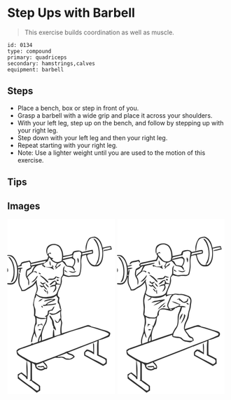 # Step Ups with Barbell
> This exercise builds coordination as well as muscle.

``` 
id: 0134 
type: compound 
primary: quadriceps 
secondary: hamstrings,calves 
equipment: barbell 
``` 

## Steps

 - Place a bench, box or step in front of you.
 - Grasp a barbell with a wide grip and place it across your shoulders.
 - With your left leg, step up on the bench, and follow by stepping up with your right leg.
 - Step down with your left leg and then your right leg.
 - Repeat starting with your right leg.
 - Note: Use a lighter weight until you are used to the motion of this exercise.

## Tips


## Images

<svg width="185pt" height="400" viewBox="0 0 185 300" xmlns="http://www.w3.org/2000/svg">
  <g fill="#FFF">
    <path d="M0 0h185v300H0V111.79c4.35.79 9.99 1.15 13.03-2.73 5.41-6.28 5.93-15.12 5.8-23.03.64-.01 1.92-.02 2.57-.03-.34 1.52-.68 3.05-1 4.58.52.8 1.04 1.6 1.57 2.39.43-2.44.85-4.89 1.23-7.34 1.13-.55 2.26-1.1 3.38-1.68-2.69-.86-5.45-.24-8.08.48-.14-.71-.43-2.12-.57-2.83 2.21-.31 4.4-.72 6.57-1.23.02-1.47-.35-3.68 1.46-4.31 3.77-1.32 7.86-1.47 11.62-2.85 1.36 2.11 2.73 4.35 1.49 6.88.32.58.98 1.75 1.31 2.34-2.27 1.51-4.79 2.56-7.13 3.93-1.56 2.91-1.75 6.37-1.74 9.62.1 3.71 3.07 6.44 4.18 9.82.37 2.76-.46 5.72 1.03 8.26 1.34-4.91.99-10.31-2.36-14.35 2.95-3.59 6.56-6.5 10.25-9.28 1.33.29 2.66.57 3.99.85l2.08 1.88c-.25-1.17-.02-2.91-1.51-3.32-1.68-.49-3.45.16-5.14.24 1.08-2.79 2.04-5.83 4.4-7.85 3.17-3.32 8.07-3.37 12.12-4.9-.2.63-.59 1.9-.79 2.54 1.56 1.01 3.08 2.12 4.72 3 1.92-2.27-1.25-2.76-2.72-3.69.07-.8.15-1.59.23-2.39 2.36-1.62 4.94-2.91 7.25-4.6 1.12-1.95 1.64-4.17 2.39-6.27.57.45 1.13.91 1.7 1.36 2.02 4.81 6.87 7.26 11.65 8.55a203.24 203.24 0 0 0-3.63 7.04l2.5-.2c-.42.86-1.27 2.58-1.7 3.44 1.36-.94 2.65-1.99 3.86-3.11 2.21-1.58 5.95-2.84 5.32-6.21-2.28 1.8-4.46 3.73-6.46 5.84-.41-.63-.83-1.26-1.23-1.9.81-1.43 1.61-2.86 2.4-4.3 2.79-.84 5.42-2.06 7.96-3.48 2.74 1.99 4.54 4.86 6.61 7.46 3.2 1.93 7.48 1.18 10.6 3.44 1.71 1.51 2.81 3.56 4.19 5.35.62-2.94-.9-5.3-2.9-7.23 3.34-3.42 4.86-8.38 3.53-13.05-.89-.99-1.99-1.76-3.03-2.59-1.3-3.1.42-6.02 1.51-8.88 3.12-.68 6.23-1.59 9.44-1.7 2.46 1.36 3.72 3.86 2.06 6.4-1.71 10.82 1.1 22.16-2.98 32.61-1.14 2.05-3.89 2.09-5.96 1.99-3.39-.23-6.78 0-10.12.52-3.46.73-6.61-1.29-9.7-2.5.17-4.79-.9-9.84 1.65-14.21-4.95 2.75-3.01 8.83-3.65 13.4-.07 3.4-3.79 5.5-3.53 8.94.03 3.07-.31 6.13-.79 9.17-1.64-1.01-3.47-1.59-5.39-1.66-1.33-1.89-1.97-5.75-5.07-4.73-3.38 1.1-5.5 4.33-8.31 6.37.45.21 1.34.64 1.79.85 3.3-1.28 4.94-4.99 8.25-5.99 1.12 1.83.4 3.82-.21 5.68-3.41.41-7.09.95-9.11 4.07 2.1-.54 4.16-1.24 6.3-1.61 1.46-.93 3.12.28 2.99 1.85-.18 3.42-2.46 6.1-4.13 8.91 3.93-1.79 7.08-6 5.55-10.47-.75-1.39-.7-2.81 1.16-3.09 2.01-.22 4.01.22 6.01.38-2.62 5.01-4.3 10.41-6.64 15.53-4.44 4.52-11.19 4.88-17.14 5.46-6.25.73-12.91-1.05-17.46-5.52 1.42-3.48 3.6-7.18 2.5-11.07-.98-4.36-2.37-8.72-1.57-13.23-1.8 2.11-3.44 4.36-5.18 6.53-3.32 4.18-8.52 6.04-12.75 9.08-2.07 1.6-4.57 2.28-7.17 2.12-1.18-4.3-4.38-7.91-4.55-12.5-.54-4.9 0-9.83.68-14.69-.47-.78-.96-1.56-1.45-2.33-1.44 8.28-2.81 17.69 1.79 25.25 1.18 1.87 1.82 4 2.32 6.14 2.64-.17 5.62.41 7.88-1.33 5.65-3.96 12.63-6.36 16.5-12.45 1.03 4.56 3.14 9.51 1.23 14.11-2.98 7.45-4.59 15.41-5.77 23.29 1.98 5.93 2.31 12.18 1.54 18.38 3.31 3.16 2.7 8.29 2.51 12.45-2.02 5.16-2.27 10.68-3.03 16.1-1.91 5.78-4.28 11.54-4.31 17.75.64-.63 1.28-1.26 1.91-1.9.2-4.93 1.79-9.64 3.87-14.08 1.12 2.77 1.74 5.9 3.99 8.04-1.41-7.79-6.26-17.04-.22-24.06.1-3.51.01-7.01-.08-10.52 5.12 2.87 11.19 2.64 16.78 1.5-.93 3.3-1.6 6.75-3.44 9.69-3.99 6.11-4.47 13.73-8.18 19.98-1.84 3.03-2.72 6.5-2.85 10.03-2.86 1.07-5.75 2.11-8.59 3.25-.7-.41-1.41-.82-2.11-1.23-.24 2.4-2.59 2.71-4.33 3.44-5.68 1.93-11.32 3.97-16.97 5.96-1.96.57-3.36 2.1-4.72 3.53.36 2.45.03 5.32 1.72 7.33 4.62 4.26 10.77 6.39 15.58 10.35-.78 8.94-.38 17.95.36 26.88-2.87-2.65-6.1-4.87-9.2-7.24-2.15 1.18-4.27 2.4-6.4 3.62.01 2.31.1 4.61.16 6.91 10.54 8.42 22.02 15.63 32.31 24.35 2.01-1.21 4.03-2.42 6.04-3.62-.03-2.66-.07-5.32-.12-7.97-4.46-3.44-8.92-6.9-13.78-9.76-.25-9.84-.16-19.69-.07-29.54 1.63.93 3.42 1.69 4.79 3 .53 1.59.69 3.29 1.26 4.89 3.23 5.23 11.34 6.62 16.05 2.61l2.92-.08c3.38-4.54-1.41-9.13-4.57-12.16 6.45-2.4 12.72-5.27 19.27-7.4 3.03.03 6.06.4 9.09.02 3.34-.57 6.1 1.74 8.95 3.07 5.55 1.08 11.88.17 15.45-4.66-1.45-1.58-2.62-3.81-4.89-4.31-2.37-.62-4.66-1.48-6.74-2.78 16.88-6.68 33.87-13.06 50.68-19.9-1.42 8.12-.42 16.38-.82 24.57 4.08 2.3 8.37 4.17 12.53 6.28 2.31.89 2.8 4 1.92 6.06-.65 1.68-2.56 2.14-3.95 3-4.78-2.8-9.66-5.42-14.72-7.67-5.43-2.46-10.3-5.99-15.79-8.32-.11-1.35-.21-2.71-.31-4.05 1.39-.87 2.62-2.21 4.26-2.59 4.01 1.16 7.48 3.59 11.03 5.73-.11-5.33.08-10.66-.03-15.98.16-1.55-.87-2.74-1.79-3.82-.13 5.29.42 10.57.41 15.86-3.29-1.82-6.63-3.75-10.37-4.45-1.8.23-2.94 2.08-4.15 3.29-2.13 1.85-1.02 4.8-1 7.22 10.77 5.8 21.52 11.65 32.18 17.65 2.11-1.22 4.35-2.3 6.21-3.9.6-2.69.15-5.48.18-8.21-4.43-2.77-9.14-5.02-13.93-7.09.07-8.38-.21-16.78.17-25.16 5.75-.38 10.78-3.4 16.17-5.11 3.02-.69 3.22-4.25 3.81-6.71-2.61-3.32-6.88-3.94-10.66-5.13-7.39-1.97-14.45-5.07-22.02-6.33-2.17-1.41-4.61-3.12-7.31-1.96-14.41 4.56-28.68 9.59-43.21 13.83-1.1-5.98-.46-12.09.72-17.99-.6-2.99-2.11-5.81-1.71-8.96.44-4.24-1.56-8.67.25-12.71-1.01-4.58-1.62-9.3-3.6-13.6-1.32-2.5.14-5.24.34-7.83-.83-1.21-1.95-2.17-2.99-3.18-.64-8.58 6.07-15.22 6.87-23.49.31-2.29-.15-4.59.02-6.88.79-1.54 1.87-2.91 2.86-4.32 3.92 1.54 8.12 2.82 12.35 1.87 5.3-1.13 12.17 1.84 16.05-3.26 2.02-6.65 2.7-13.64 2.19-20.57-.43-4.12.38-8.19 1.79-12.05 2.16-.49 4.32-.99 6.46-1.55.94 6.39 3.17 13.07 8.15 17.45 3.38 3.09 8.39 2.57 12.52 1.68 3.72-1.94 5.98-5.83 7.16-9.74 2.13-6.46 1.29-13.35 1.3-20.02 3.88-1.22 7.89-2.09 11.93-2.58.43.46 1.29 1.36 1.72 1.81-3.63 2.02-7.82 2.4-11.85 2.96-.41.54-1.24 1.61-1.65 2.15 5.01-.95 10.03-1.92 14.97-3.19-.51-1.86-.91-3.78-1.9-5.46-4.74.11-9.29 1.73-13.92 2.64-1.32-7.91-5.47-17.32-14.23-18.93-3.7.85-8.26.89-10.41 4.6-3.61 5.92-5.67 13.21-4.11 20.12 1.95-6.24.95-13.55 5.33-18.92 2.02-3.24 6.13-4.05 9.68-3.86 3.97 1.35 7.11 4.55 8.97 8.26 4.36 8.45 5.34 18.54 3.08 27.74-1.34 4.69-3.79 10.34-9.36 10.91.24-.62.72-1.84.95-2.45.95-.78 2.03-1.53 2.42-2.76 3.9-10.22 3.2-21.84-.7-31.95-1.59-3.46-3.55-7.5-7.58-8.55 1.94 3.52 4.84 6.47 6.26 10.28 3.38 8.5 4.16 18.23 1.2 26.98-1.12 2.88-2.6 5.62-3.9 8.42-8.75.75-12.29-8.8-14.42-15.58.4-.8.82-1.6 1.23-2.4 2.84-.78 5.69-1.48 8.58-2 1.28-2.07.58-4.25-.4-6.26-6.02 1.07-11.94 2.58-17.92 3.79-3.71-3.74-9.36-2.65-13.83-1.19-2.39.55-2.26 3.68-4.01 4.92-4.73 1.37-9.64 2.03-14.46 3.03.03-5.46-1.61-10.93-4.66-15.46-5-6.28-15.11-6.54-21.24-1.79-4.63 4.93-3.96 13.19.35 18.14-.6 1.6-1.19 3.2-1.76 4.81-9.21 2.25-18.57 3.87-27.77 6.18-.81-1.38-1.6-2.78-2.36-4.19-4.15 1.21-8.52 1.48-12.64 2.77-2.14.74-2.96 2.99-3.45 4.99-1.43.53-2.87 1.06-4.3 1.59-1.64-5.82-3.67-11.91-8.16-16.19-2.6-2.51-6.41-2.93-9.83-2.31V0m121.22 75.35c1.72-1.43 1.2-3.7 1.19-5.65-.57-1.02-1.13-2.04-1.69-3.06-1.7 2.65.39 5.86.5 8.71M72.57 71.7c-.19 2.8-.89 6.96 2.15 8.5-.62-2.83-.33-6.09-2.15-8.5m3.75 7.85c.36.37 1.1 1.12 1.46 1.5-2.28 1.85-5.36 1.14-8.07 1.42-1.21-.22-2.43-.47-3.65-.7 2.88 2.31 6.96.84 9.84 3 1.29.85 2.65 1.61 4.11 2.15-.58-1.54-1.51-2.89-2.56-4.14.4.03 1.21.1 1.62.13-.24-.91-.71-2.74-.95-3.65-.45.07-1.35.21-1.8.29m21.38 7.94c.45 2.76 3.4 3.05 5.48 4-1.5-1.73-3.15-3.48-5.48-4m7.52 1.63c3.33 3.15 10.2 4.65 12.92-.03-1.76.48-3.46 1.15-5.23 1.56-2.61-.26-5.09-1.2-7.69-1.53M53.5 92.34c.31 1.17 2.18 2.77 3.54 2.32.87-1.85-2.14-2.93-3.54-2.32m2.55 4.84c2.38 2.56 5.55 4.21 7.9 6.81 2.05 1.92 3.59 4.54 6.32 5.59l-.44-2.54c-3.72-4.08-7.75-8.25-12.94-10.36l-.84.5m-7.33 3.65c-1.96 3.18-5.22 5.15-7.75 7.8 5.7-.68 9.25-6.29 11.29-11.15-1.84.28-2.53 2.07-3.54 3.35m34.35-2.56c-1.59 1.75-3.19 4.22-5.93 3.84-2.64.4-6.26-.77-7.89 2.04 5.11.05 12.61 1.39 14.9-4.68.49.64.98 1.27 1.46 1.92 1.5-.01 3-.18 4.45-.62-2.31-.9-4.67-1.63-6.99-2.5m1.37 6.06c-.76 1.73 3.49 2.75 3.75.89-.41-1.51-2.69-1.99-3.75-.89m-28.37 3.73c.87 1.07 1.57 2.34 2.76 3.11 1.01 1.01 3.99 1.05 2.72 3.1-2.27 1.28-4.51-.68-6.75-1.11 1.13 1.56 2.44 3.07 4.25 3.87 1.06-.32 2.1-.68 3.14-1.08 1.67 2.13 3.22 4.71 6.15 5.16-1.73-3.48-6.19-5.44-6.19-9.68 1.55-.47 2.79-1.36 3.71-2.68-1.94.28-3.83.78-5.72 1.26-1.19-.98-2.37-2.23-4.07-1.95m9.57 2.34c.19 3.19 2.63 5.61 5.43 6.79-.78-2.9-3.31-4.84-5.43-6.79m-3.35 9.8c1.01 2.52 2.87 4.63 5.36 5.76-.92-2.58-2.81-4.74-5.36-5.76m5.48 2c.07 2.45.48 4.87 1.03 7.26.85-2.32 1.36-5.68-1.03-7.26m-15.38 58.55c-.05 1.45-.09 2.91-.09 4.37.49-1.03.96-2.08 1.42-3.12 1.58-.4 3.17-.8 4.75-1.21.65.94 1.42 1.76 2.32 2.47-.43-1.45-.96-2.86-1.48-4.26-2.18 1.05-4.5 1.71-6.92 1.75m.8 9.19c1.79 1.05 3.74.94 5.15-.63-1.74-.22-3.98-1.44-5.15.63z"/>
    <path d="M71 48.31c3.8-3.9 10.28-5.13 15.02-2.25 3.62 1.58 5.17 5.48 6.45 8.93 1.66 5.4 1.89 11.34.42 16.81-2.79 1.1-5.73 2.4-8.8 1.98-2.9-.64-5.23-2.58-7.63-4.2.79-.68 1.58-1.35 2.37-2.02-3.35-.62-6.48-2.68-8.19-5.64.28-.7.85-2.08 1.13-2.77l3.34.68c-.41-.82-.47-2.52-1.78-2.23-1.76.51-3.19 1.74-4.72 2.7-.33-4.03-.92-8.98 2.39-11.99zM128.31 58.25c5.28-.69 10.43-2.13 15.64-3.2.51.25 1.54.75 2.06 1-.31.43-.94 1.29-1.25 1.72-5.53.75-10.94 2.16-16.37 3.39l-.08-2.91zM95.4 65.48c5.45-1.25 10.89-2.57 16.39-3.56-.13.69-.38 2.06-.51 2.75-5.31 1.26-10.71 2.1-15.96 3.63.03-.94.05-1.88.08-2.82zM0 63.23c5.1-1.05 9.48 2.72 12.02 6.75 4.83 8 5.52 17.79 4.29 26.87-.86 4.7-2.53 9.93-6.86 12.52-3.02.99-6.32.43-9.45.5V91.18c1.85-2.22 1.35-4.97 0-7.28V63.23m1.64 1.6c1.07 1.73 2.38 3.3 3.6 4.92 2.72 3.53 3.75 7.99 4.77 12.23 1.52 8.93.9 18.71-4.24 26.45 4.04-.55 4.9-5.13 5.79-8.38 1.95-10.41 1.22-21.94-4.51-31.11-1.3-1.9-2.67-4.5-5.41-4.11zM94.26 70.73c5.17-1.55 10.47-2.7 15.77-3.65.39.3 1.16.91 1.55 1.21 4.27.9 3.26 5.65 2.47 8.77-.68 1.65-1.86 3.01-2.86 4.45-2.64-1.03-5.47-1.11-8.23-1.44-1.79-.58-2.08-2.74-3.02-4.13-1.03-2.5-3.74-3.55-5.68-5.21zM40.59 77.16c8.56-1.92 17.15-3.68 25.74-5.45-.69 1.02-1.37 2.04-2.03 3.08-7.92 1.6-15.86 3.18-23.76 4.88.01-.62.04-1.88.05-2.51zM41.94 81.6c1.75-.39 3.51-.77 5.26-1.16-2.76 2.8-3.91 6.56-5.46 10.05a42.19 42.19 0 0 0-8.39 7.9c-.01-3.16-.14-6.38.6-9.47 3-2.04 7.76-2.9 7.99-7.32zM46.86 136.29c1.83-1.56 2.51-3.76 2.7-6.09 6.18 5.92 15.37 7.13 23.49 5.52 4.04-.29 7.76-2.05 10.9-4.55.61 1.84 1.89 3.31 3.13 4.75-.13 3.17-2.35 7.56 1.28 9.52 1.26 3.32.68 7.44 3.71 9.92-4.19 1.38-6.69 5.6-11.11 6.46-3.19 1.16-6.39-.36-9.49-1.04.82 1.84 2.79 2.51 4.36 3.53 5.53-.02 10.95-2.15 14.81-6.16 0 4.07.07 8.14.67 12.17-3.51.11-2.21 5.22-5.16 6.62-1.95-1.34-3.58-3.05-4.9-5 .45 2.3 1.33 5.29 3.82 6.02 2.94.09 4.33-2.83 5.69-4.91.55 1.6 1.39 3.15 1.45 4.87-1.06 6.34-2.03 12.87-.98 19.28-3.38 1.25-6.83 2.24-10.24 3.39-.87-3.74-.49-7.66-1.23-11.37-1.31.1-1 2.33-1.45 3.28-.33 3.08-.27 6.19-.55 9.28-6.17 1.99-12.33 4.02-18.35 6.43-.15-5.57-.87-11.31 1.23-16.64 1.44-3.28 1.84-7.04 4.08-9.92 3.15-4.21 3.48-9.65 3.87-14.7.73-1.19 1.6-2.3 2.45-3.4.08-1.51.08-3.02.23-4.53.96-.76 2.05-1.35 3.07-2.03.68.02 2.04.06 2.72.07 1.63-2.19 2.94-4.59 3.87-7.15-2.36.66-3.24 3.03-4.33 4.97-2.33.67-4.64 1.41-6.93 2.22-.34 2.18-.5 4.4-1.01 6.55-1.56 1.31-3.35 2.35-4.75 3.86.87.08 2.62.23 3.49.31-.73.83-1.44 1.67-2.18 2.48-1.58-.9-3.46-.61-5.19-.74-4.51.16-9.05-1.64-12.36-4.66.5-3.53 1.03-7.16.31-10.7-.74-2.41-2.02-4.67-2.2-7.24-.85-3.63 1.07-7.06 1.08-10.67m1.35.94c.61.47.61.47 0 0m4.88 4.47c2.84-1.12 5.63-2.53 7.72-4.82-3.48-.53-5.83 2.39-7.72 4.82m15.98-3.76c-2.18.82-5.37.9-5.99 3.64 5.44-1.42 10.81-3.35 16.45-3.75-3.87 2.86-9.07 3.63-12.31 7.38-1.47 2.22-4.35 1.87-6.63 2.49 1.42 1.55 3.62 1.19 5.48.88 5.65-1 11.52-.69 17.04-2.5l.52-1.69c-5 1.23-10.13 1.55-15.22 2.16.23-.48.7-1.45.93-1.93 3.91-1.92 8.02-3.4 11.96-5.26.22-.56.67-1.68.89-2.24-4.38.05-8.89-.66-13.12.82m-10.66 10.98c-.59 1.26 1.06 3.15 2.37 2.74.47-1.22-1.02-3.34-2.37-2.74m13.81 17.31c.16 3.55 4.31 5.96 4.43 9.73-.08 3.29.87 6.39 2.52 9.22-1.35 1.87.66 2.95 2.05 3.45.37.62 1.12 1.85 1.49 2.46 1.93-4.04-2.52-7.12-2.67-11.06.1-5.59-3.42-10.21-6.46-14.56l-1.36.76zM132.91 185.45c2.55-.83 5.31-1.55 7.97-.7 6.14 1.53 12.06 3.85 18.15 5.58 4.89 1.45 9.88 2.9 14.22 5.68 1.44 1.04-.13 3.21-1.42 3.61-17.11 8.31-35.29 14.13-52.91 21.26-5.91 2.11-11.58 4.97-17.73 6.37-12.1 6.05-25.19 9.88-37.66 15.11-4.37 1.43-8.55 3.62-13.09 4.41-8.9-1.47-16.31-6.97-24.14-11.06-3.54-2.38-8.2-4.25-9.07-8.95 3.85-4.17 9.79-4.65 14.77-6.73 17.6-6.72 35.88-11.61 53.12-19.26 2.91-1.31 6.16-1.43 9.16-2.4 12.39-5.69 25.83-8.37 38.63-12.92zM54.31 209.82c.06-3.25 1.09-6.4 2.87-9.12.2 2.61.6 5.27.16 7.87-.98.5-2.01.85-3.03 1.25zM86.34 235.36c5.35-1.28 10.25-3.91 15.48-5.6 3.03 3.69 8.65 2.54 11.37 6.33-1.87 1.34-3.82 2.57-5.99 3.38-2.21-.53-4.47-.65-6.74-.63-3.87-3.67-9.26-3.09-14.14-2.56l.02-.92zM33.44 243.2c2.31.4 4.39 1.61 6.15 3.13.34 8.89-.01 17.81.14 26.71.27 1.76-.77 3.19-1.65 4.59.93-.17 1.86-.34 2.79-.49 3.62 3.61 8.06 6.21 12.3 9.01 2.12 2.77 1.42 8.63-3.05 7.67-3.77-2.04-6.69-5.3-10.29-7.59-5.34-3.31-10.08-7.46-15.24-11.03-2.34-1.66-4.71-3.51-5.67-6.33 1.58-1.46 3.78-5.49 6.14-2.94 2.63 2.75 7 4.34 7.78 8.39l1.84-.08c.06-10.36.72-20.81-1.24-31.04zM49.91 249.8c3.62-1.53 7.54-2.34 10.93-4.41 2.65 2.64 5.03 5.54 6.93 8.77-1.17.32-2.33.63-3.5.95-.79-1.04-1.21-2.42-2.29-3.21-1.7-.41-3.43.27-5.11.43-1.94-.19-4.22-.86-5.36 1.21 3.19.39 6.41.65 9.58-.08.48.43 1.44 1.29 1.92 1.71-3.96 3.56-10.12 2.24-12.97-2.02-.03-1.13-.16-2.23-.13-3.35z"/>
  </g>
  <g fill="#333">
    <path d="M138.81 34.8c2.15-3.71 6.71-3.75 10.41-4.6 8.76 1.61 12.91 11.02 14.23 18.93 4.63-.91 9.18-2.53 13.92-2.64.99 1.68 1.39 3.6 1.9 5.46-4.94 1.27-9.96 2.24-14.97 3.19.41-.54 1.24-1.61 1.65-2.15 4.03-.56 8.22-.94 11.85-2.96-.43-.45-1.29-1.35-1.72-1.81-4.04.49-8.05 1.36-11.93 2.58-.01 6.67.83 13.56-1.3 20.02-1.18 3.91-3.44 7.8-7.16 9.74-4.13.89-9.14 1.41-12.52-1.68-4.98-4.38-7.21-11.06-8.15-17.45-2.14.56-4.3 1.06-6.46 1.55-1.41 3.86-2.22 7.93-1.79 12.05.51 6.93-.17 13.92-2.19 20.57-3.88 5.1-10.75 2.13-16.05 3.26-4.23.95-8.43-.33-12.35-1.87-.99 1.41-2.07 2.78-2.86 4.32-.17 2.29.29 4.59-.02 6.88-.8 8.27-7.51 14.91-6.87 23.49 1.04 1.01 2.16 1.97 2.99 3.18-.2 2.59-1.66 5.33-.34 7.83 1.98 4.3 2.59 9.02 3.6 13.6-1.81 4.04.19 8.47-.25 12.71-.4 3.15 1.11 5.97 1.71 8.96-1.18 5.9-1.82 12.01-.72 17.99 14.53-4.24 28.8-9.27 43.21-13.83 2.7-1.16 5.14.55 7.31 1.96 7.57 1.26 14.63 4.36 22.02 6.33 3.78 1.19 8.05 1.81 10.66 5.13-.59 2.46-.79 6.02-3.81 6.71-5.39 1.71-10.42 4.73-16.17 5.11-.38 8.38-.1 16.78-.17 25.16 4.79 2.07 9.5 4.32 13.93 7.09-.03 2.73.42 5.52-.18 8.21-1.86 1.6-4.1 2.68-6.21 3.9-10.66-6-21.41-11.85-32.18-17.65-.02-2.42-1.13-5.37 1-7.22 1.21-1.21 2.35-3.06 4.15-3.29 3.74.7 7.08 2.63 10.37 4.45.01-5.29-.54-10.57-.41-15.86.92 1.08 1.95 2.27 1.79 3.82.11 5.32-.08 10.65.03 15.98-3.55-2.14-7.02-4.57-11.03-5.73-1.64.38-2.87 1.72-4.26 2.59.1 1.34.2 2.7.31 4.05 5.49 2.33 10.36 5.86 15.79 8.32 5.06 2.25 9.94 4.87 14.72 7.67 1.39-.86 3.3-1.32 3.95-3 .88-2.06.39-5.17-1.92-6.06-4.16-2.11-8.45-3.98-12.53-6.28.4-8.19-.6-16.45.82-24.57-16.81 6.84-33.8 13.22-50.68 19.9 2.08 1.3 4.37 2.16 6.74 2.78 2.27.5 3.44 2.73 4.89 4.31-3.57 4.83-9.9 5.74-15.45 4.66-2.85-1.33-5.61-3.64-8.95-3.07-3.03.38-6.06.01-9.09-.02-6.55 2.13-12.82 5-19.27 7.4 3.16 3.03 7.95 7.62 4.57 12.16l-2.92.08c-4.71 4.01-12.82 2.62-16.05-2.61-.57-1.6-.73-3.3-1.26-4.89-1.37-1.31-3.16-2.07-4.79-3-.09 9.85-.18 19.7.07 29.54 4.86 2.86 9.32 6.32 13.78 9.76.05 2.65.09 5.31.12 7.97-2.01 1.2-4.03 2.41-6.04 3.62-10.29-8.72-21.77-15.93-32.31-24.35-.06-2.3-.15-4.6-.16-6.91 2.13-1.22 4.25-2.44 6.4-3.62 3.1 2.37 6.33 4.59 9.2 7.24-.74-8.93-1.14-17.94-.36-26.88-4.81-3.96-10.96-6.09-15.58-10.35-1.69-2.01-1.36-4.88-1.72-7.33 1.36-1.43 2.76-2.96 4.72-3.53 5.65-1.99 11.29-4.03 16.97-5.96 1.74-.73 4.09-1.04 4.33-3.44.7.41 1.41.82 2.11 1.23 2.84-1.14 5.73-2.18 8.59-3.25.13-3.53 1.01-7 2.85-10.03 3.71-6.25 4.19-13.87 8.18-19.98 1.84-2.94 2.51-6.39 3.44-9.69-5.59 1.14-11.66 1.37-16.78-1.5.09 3.51.18 7.01.08 10.52-6.04 7.02-1.19 16.27.22 24.06-2.25-2.14-2.87-5.27-3.99-8.04-2.08 4.44-3.67 9.15-3.87 14.08-.63.64-1.27 1.27-1.91 1.9.03-6.21 2.4-11.97 4.31-17.75.76-5.42 1.01-10.94 3.03-16.1.19-4.16.8-9.29-2.51-12.45.77-6.2.44-12.45-1.54-18.38 1.18-7.88 2.79-15.84 5.77-23.29 1.91-4.6-.2-9.55-1.23-14.11-3.87 6.09-10.85 8.49-16.5 12.45-2.26 1.74-5.24 1.16-7.88 1.33-.5-2.14-1.14-4.27-2.32-6.14-4.6-7.56-3.23-16.97-1.79-25.25.49.77.98 1.55 1.45 2.33-.68 4.86-1.22 9.79-.68 14.69.17 4.59 3.37 8.2 4.55 12.5 2.6.16 5.1-.52 7.17-2.12 4.23-3.04 9.43-4.9 12.75-9.08 1.74-2.17 3.38-4.42 5.18-6.53-.8 4.51.59 8.87 1.57 13.23 1.1 3.89-1.08 7.59-2.5 11.07 4.55 4.47 11.21 6.25 17.46 5.52 5.95-.58 12.7-.94 17.14-5.46 2.34-5.12 4.02-10.52 6.64-15.53-2-.16-4-.6-6.01-.38-1.86.28-1.91 1.7-1.16 3.09 1.53 4.47-1.62 8.68-5.55 10.47 1.67-2.81 3.95-5.49 4.13-8.91.13-1.57-1.53-2.78-2.99-1.85-2.14.37-4.2 1.07-6.3 1.61 2.02-3.12 5.7-3.66 9.11-4.07.61-1.86 1.33-3.85.21-5.68-3.31 1-4.95 4.71-8.25 5.99-.45-.21-1.34-.64-1.79-.85 2.81-2.04 4.93-5.27 8.31-6.37 3.1-1.02 3.74 2.84 5.07 4.73 1.92.07 3.75.65 5.39 1.66.48-3.04.82-6.1.79-9.17-.26-3.44 3.46-5.54 3.53-8.94.64-4.57-1.3-10.65 3.65-13.4-2.55 4.37-1.48 9.42-1.65 14.21 3.09 1.21 6.24 3.23 9.7 2.5 3.34-.52 6.73-.75 10.12-.52 2.07.1 4.82.06 5.96-1.99 4.08-10.45 1.27-21.79 2.98-32.61 1.66-2.54.4-5.04-2.06-6.4-3.21.11-6.32 1.02-9.44 1.7-1.09 2.86-2.81 5.78-1.51 8.88 1.04.83 2.14 1.6 3.03 2.59 1.33 4.67-.19 9.63-3.53 13.05 2 1.93 3.52 4.29 2.9 7.23-1.38-1.79-2.48-3.84-4.19-5.35-3.12-2.26-7.4-1.51-10.6-3.44-2.07-2.6-3.87-5.47-6.61-7.46-2.54 1.42-5.17 2.64-7.96 3.48-.79 1.44-1.59 2.87-2.4 4.3.4.64.82 1.27 1.23 1.9 2-2.11 4.18-4.04 6.46-5.84.63 3.37-3.11 4.63-5.32 6.21-1.21 1.12-2.5 2.17-3.86 3.11.43-.86 1.28-2.58 1.7-3.44l-2.5.2c1.17-2.37 2.37-4.72 3.63-7.04-4.78-1.29-9.63-3.74-11.65-8.55-.57-.45-1.13-.91-1.7-1.36-.75 2.1-1.27 4.32-2.39 6.27-2.31 1.69-4.89 2.98-7.25 4.6-.08.8-.16 1.59-.23 2.39 1.47.93 4.64 1.42 2.72 3.69-1.64-.88-3.16-1.99-4.72-3 .2-.64.59-1.91.79-2.54-4.05 1.53-8.95 1.58-12.12 4.9-2.36 2.02-3.32 5.06-4.4 7.85 1.69-.08 3.46-.73 5.14-.24 1.49.41 1.26 2.15 1.51 3.32l-2.08-1.88c-1.33-.28-2.66-.56-3.99-.85-3.69 2.78-7.3 5.69-10.25 9.28 3.35 4.04 3.7 9.44 2.36 14.35-1.49-2.54-.66-5.5-1.03-8.26-1.11-3.38-4.08-6.11-4.18-9.82-.01-3.25.18-6.71 1.74-9.62 2.34-1.37 4.86-2.42 7.13-3.93-.33-.59-.99-1.76-1.31-2.34 1.24-2.53-.13-4.77-1.49-6.88-3.76 1.38-7.85 1.53-11.62 2.85-1.81.63-1.44 2.84-1.46 4.31-2.17.51-4.36.92-6.57 1.23.14.71.43 2.12.57 2.83 2.63-.72 5.39-1.34 8.08-.48-1.12.58-2.25 1.13-3.38 1.68-.38 2.45-.8 4.9-1.23 7.34-.53-.79-1.05-1.59-1.57-2.39.32-1.53.66-3.06 1-4.58-.65.01-1.93.02-2.57.03.13 7.91-.39 16.75-5.8 23.03-3.04 3.88-8.68 3.52-13.03 2.73v-1.92c3.13-.07 6.43.49 9.45-.5 4.33-2.59 6-7.82 6.86-12.52 1.23-9.08.54-18.87-4.29-26.87C9.48 65.95 5.1 62.18 0 63.23v-1.36c3.42-.62 7.23-.2 9.83 2.31 4.49 4.28 6.52 10.37 8.16 16.19 1.43-.53 2.87-1.06 4.3-1.59.49-2 1.31-4.25 3.45-4.99 4.12-1.29 8.49-1.56 12.64-2.77.76 1.41 1.55 2.81 2.36 4.19 9.2-2.31 18.56-3.93 27.77-6.18.57-1.61 1.16-3.21 1.76-4.81-4.31-4.95-4.98-13.21-.35-18.14 6.13-4.75 16.24-4.49 21.24 1.79 3.05 4.53 4.69 10 4.66 15.46 4.82-1 9.73-1.66 14.46-3.03 1.75-1.24 1.62-4.37 4.01-4.92 4.47-1.46 10.12-2.55 13.83 1.19 5.98-1.21 11.9-2.72 17.92-3.79.98 2.01 1.68 4.19.4 6.26-2.89.52-5.74 1.22-8.58 2-.41.8-.83 1.6-1.23 2.4 2.13 6.78 5.67 16.33 14.42 15.58 1.3-2.8 2.78-5.54 3.9-8.42 2.96-8.75 2.18-18.48-1.2-26.98-1.42-3.81-4.32-6.76-6.26-10.28 4.03 1.05 5.99 5.09 7.58 8.55 3.9 10.11 4.6 21.73.7 31.95-.39 1.23-1.47 1.98-2.42 2.76-.23.61-.71 1.83-.95 2.45 5.57-.57 8.02-6.22 9.36-10.91 2.26-9.2 1.28-19.29-3.08-27.74-1.86-3.71-5-6.91-8.97-8.26-3.55-.19-7.66.62-9.68 3.86-4.38 5.37-3.38 12.68-5.33 18.92-1.56-6.91.5-14.2 4.11-20.12M71 48.31c-3.31 3.01-2.72 7.96-2.39 11.99 1.53-.96 2.96-2.19 4.72-2.7 1.31-.29 1.37 1.41 1.78 2.23l-3.34-.68c-.28.69-.85 2.07-1.13 2.77 1.71 2.96 4.84 5.02 8.19 5.64-.79.67-1.58 1.34-2.37 2.02 2.4 1.62 4.73 3.56 7.63 4.2 3.07.42 6.01-.88 8.8-1.98 1.47-5.47 1.24-11.41-.42-16.81-1.28-3.45-2.83-7.35-6.45-8.93-4.74-2.88-11.22-1.65-15.02 2.25m57.31 9.94l.08 2.91c5.43-1.23 10.84-2.64 16.37-3.39.31-.43.94-1.29 1.25-1.72-.52-.25-1.55-.75-2.06-1-5.21 1.07-10.36 2.51-15.64 3.2M95.4 65.48c-.03.94-.05 1.88-.08 2.82 5.25-1.53 10.65-2.37 15.96-3.63.13-.69.38-2.06.51-2.75-5.5.99-10.94 2.31-16.39 3.56m-1.14 5.25c1.94 1.66 4.65 2.71 5.68 5.21.94 1.39 1.23 3.55 3.02 4.13 2.76.33 5.59.41 8.23 1.44 1-1.44 2.18-2.8 2.86-4.45.79-3.12 1.8-7.87-2.47-8.77-.39-.3-1.16-.91-1.55-1.21-5.3.95-10.6 2.1-15.77 3.65m-53.67 6.43c-.01.63-.04 1.89-.05 2.51 7.9-1.7 15.84-3.28 23.76-4.88.66-1.04 1.34-2.06 2.03-3.08-8.59 1.77-17.18 3.53-25.74 5.45m1.35 4.44c-.23 4.42-4.99 5.28-7.99 7.32-.74 3.09-.61 6.31-.6 9.47a42.19 42.19 0 0 1 8.39-7.9c1.55-3.49 2.7-7.25 5.46-10.05-1.75.39-3.51.77-5.26 1.16m4.92 54.69c-.01 3.61-1.93 7.04-1.08 10.67.18 2.57 1.46 4.83 2.2 7.24.72 3.54.19 7.17-.31 10.7 3.31 3.02 7.85 4.82 12.36 4.66 1.73.13 3.61-.16 5.19.74.74-.81 1.45-1.65 2.18-2.48-.87-.08-2.62-.23-3.49-.31 1.4-1.51 3.19-2.55 4.75-3.86.51-2.15.67-4.37 1.01-6.55 2.29-.81 4.6-1.55 6.93-2.22 1.09-1.94 1.97-4.31 4.33-4.97-.93 2.56-2.24 4.96-3.87 7.15-.68-.01-2.04-.05-2.72-.07-1.02.68-2.11 1.27-3.07 2.03-.15 1.51-.15 3.02-.23 4.53-.85 1.1-1.72 2.21-2.45 3.4-.39 5.05-.72 10.49-3.87 14.7-2.24 2.88-2.64 6.64-4.08 9.92-2.1 5.33-1.38 11.07-1.23 16.64 6.02-2.41 12.18-4.44 18.35-6.43.28-3.09.22-6.2.55-9.28.45-.95.14-3.18 1.45-3.28.74 3.71.36 7.63 1.23 11.37 3.41-1.15 6.86-2.14 10.24-3.39-1.05-6.41-.08-12.94.98-19.28-.06-1.72-.9-3.27-1.45-4.87-1.36 2.08-2.75 5-5.69 4.91-2.49-.73-3.37-3.72-3.82-6.02 1.32 1.95 2.95 3.66 4.9 5 2.95-1.4 1.65-6.51 5.16-6.62-.6-4.03-.67-8.1-.67-12.17-3.86 4.01-9.28 6.14-14.81 6.16-1.57-1.02-3.54-1.69-4.36-3.53 3.1.68 6.3 2.2 9.49 1.04 4.42-.86 6.92-5.08 11.11-6.46-3.03-2.48-2.45-6.6-3.71-9.92-3.63-1.96-1.41-6.35-1.28-9.52-1.24-1.44-2.52-2.91-3.13-4.75-3.14 2.5-6.86 4.26-10.9 4.55-8.12 1.61-17.31.4-23.49-5.52-.19 2.33-.87 4.53-2.7 6.09m86.05 49.16c-12.8 4.55-26.24 7.23-38.63 12.92-3 .97-6.25 1.09-9.16 2.4-17.24 7.65-35.52 12.54-53.12 19.26-4.98 2.08-10.92 2.56-14.77 6.73.87 4.7 5.53 6.57 9.07 8.95 7.83 4.09 15.24 9.59 24.14 11.06 4.54-.79 8.72-2.98 13.09-4.41 12.47-5.23 25.56-9.06 37.66-15.11 6.15-1.4 11.82-4.26 17.73-6.37 17.62-7.13 35.8-12.95 52.91-21.26 1.29-.4 2.86-2.57 1.42-3.61-4.34-2.78-9.33-4.23-14.22-5.68-6.09-1.73-12.01-4.05-18.15-5.58-2.66-.85-5.42-.13-7.97.7m-78.6 24.37c1.02-.4 2.05-.75 3.03-1.25.44-2.6.04-5.26-.16-7.87-1.78 2.72-2.81 5.87-2.87 9.12m32.03 25.54l-.02.92c4.88-.53 10.27-1.11 14.14 2.56 2.27-.02 4.53.1 6.74.63 2.17-.81 4.12-2.04 5.99-3.38-2.72-3.79-8.34-2.64-11.37-6.33-5.23 1.69-10.13 4.32-15.48 5.6m-52.9 7.84c1.96 10.23 1.3 20.68 1.24 31.04l-1.84.08c-.78-4.05-5.15-5.64-7.78-8.39-2.36-2.55-4.56 1.48-6.14 2.94.96 2.82 3.33 4.67 5.67 6.33 5.16 3.57 9.9 7.72 15.24 11.03 3.6 2.29 6.52 5.55 10.29 7.59 4.47.96 5.17-4.9 3.05-7.67-4.24-2.8-8.68-5.4-12.3-9.01-.93.15-1.86.32-2.79.49.88-1.4 1.92-2.83 1.65-4.59-.15-8.9.2-17.82-.14-26.71-1.76-1.52-3.84-2.73-6.15-3.13m16.47 6.6c-.03 1.12.1 2.22.13 3.35 2.85 4.26 9.01 5.58 12.97 2.02-.48-.42-1.44-1.28-1.92-1.71-3.17.73-6.39.47-9.58.08 1.14-2.07 3.42-1.4 5.36-1.21 1.68-.16 3.41-.84 5.11-.43 1.08.79 1.5 2.17 2.29 3.21 1.17-.32 2.33-.63 3.5-.95-1.9-3.23-4.28-6.13-6.93-8.77-3.39 2.07-7.31 2.88-10.93 4.41z"/>
    <path d="M1.64 64.83c2.74-.39 4.11 2.21 5.41 4.11 5.73 9.17 6.46 20.7 4.51 31.11-.89 3.25-1.75 7.83-5.79 8.38 5.14-7.74 5.76-17.52 4.24-26.45-1.02-4.24-2.05-8.7-4.77-12.23-1.22-1.62-2.53-3.19-3.6-4.92zM121.22 75.35c-.11-2.85-2.2-6.06-.5-8.71.56 1.02 1.12 2.04 1.69 3.06.01 1.95.53 4.22-1.19 5.65zM72.57 71.7c1.82 2.41 1.53 5.67 2.15 8.5-3.04-1.54-2.34-5.7-2.15-8.5z"/>
    <path d="M76.32 79.55c.45-.08 1.35-.22 1.8-.29.24.91.71 2.74.95 3.65-.41-.03-1.22-.1-1.62-.13 1.05 1.25 1.98 2.6 2.56 4.14-1.46-.54-2.82-1.3-4.11-2.15-2.88-2.16-6.96-.69-9.84-3 1.22.23 2.44.48 3.65.7 2.71-.28 5.79.43 8.07-1.42-.36-.38-1.1-1.13-1.46-1.5zM0 83.9c1.35 2.31 1.85 5.06 0 7.28V83.9zM97.7 87.49c2.33.52 3.98 2.27 5.48 4-2.08-.95-5.03-1.24-5.48-4zM105.22 89.12c2.6.33 5.08 1.27 7.69 1.53 1.77-.41 3.47-1.08 5.23-1.56-2.72 4.68-9.59 3.18-12.92.03zM53.5 92.34c1.4-.61 4.41.47 3.54 2.32-1.36.45-3.23-1.15-3.54-2.32zM56.05 97.18l.84-.5c5.19 2.11 9.22 6.28 12.94 10.36l.44 2.54c-2.73-1.05-4.27-3.67-6.32-5.59-2.35-2.6-5.52-4.25-7.9-6.81zM48.72 100.83c1.01-1.28 1.7-3.07 3.54-3.35-2.04 4.86-5.59 10.47-11.29 11.15 2.53-2.65 5.79-4.62 7.75-7.8zM83.07 98.27c2.32.87 4.68 1.6 6.99 2.5-1.45.44-2.95.61-4.45.62-.48-.65-.97-1.28-1.46-1.92-2.29 6.07-9.79 4.73-14.9 4.68 1.63-2.81 5.25-1.64 7.89-2.04 2.74.38 4.34-2.09 5.93-3.84zM84.44 104.33c1.06-1.1 3.34-.62 3.75.89-.26 1.86-4.51.84-3.75-.89zM56.07 108.06c1.7-.28 2.88.97 4.07 1.95 1.89-.48 3.78-.98 5.72-1.26-.92 1.32-2.16 2.21-3.71 2.68 0 4.24 4.46 6.2 6.19 9.68-2.93-.45-4.48-3.03-6.15-5.16-1.04.4-2.08.76-3.14 1.08-1.81-.8-3.12-2.31-4.25-3.87 2.24.43 4.48 2.39 6.75 1.11 1.27-2.05-1.71-2.09-2.72-3.1-1.19-.77-1.89-2.04-2.76-3.11z"/>
    <path d="M65.64 110.4c2.12 1.95 4.65 3.89 5.43 6.79-2.8-1.18-5.24-3.6-5.43-6.79zM62.29 120.2c2.55 1.02 4.44 3.18 5.36 5.76-2.49-1.13-4.35-3.24-5.36-5.76zM67.77 122.2c2.39 1.58 1.88 4.94 1.03 7.26-.55-2.39-.96-4.81-1.03-7.26zM48.21 137.23c.61.47.61.47 0 0zM53.09 141.7c1.89-2.43 4.24-5.35 7.72-4.82-2.09 2.29-4.88 3.7-7.72 4.82zM69.07 137.94c4.23-1.48 8.74-.77 13.12-.82-.22.56-.67 1.68-.89 2.24-3.94 1.86-8.05 3.34-11.96 5.26-.23.48-.7 1.45-.93 1.93 5.09-.61 10.22-.93 15.22-2.16l-.52 1.69c-5.52 1.81-11.39 1.5-17.04 2.5-1.86.31-4.06.67-5.48-.88 2.28-.62 5.16-.27 6.63-2.49 3.24-3.75 8.44-4.52 12.31-7.38-5.64.4-11.01 2.33-16.45 3.75.62-2.74 3.81-2.82 5.99-3.64zM58.41 148.92c1.35-.6 2.84 1.52 2.37 2.74-1.31.41-2.96-1.48-2.37-2.74zM72.22 166.23l1.36-.76c3.04 4.35 6.56 8.97 6.46 14.56.15 3.94 4.6 7.02 2.67 11.06-.37-.61-1.12-1.84-1.49-2.46-1.39-.5-3.4-1.58-2.05-3.45-1.65-2.83-2.6-5.93-2.52-9.22-.12-3.77-4.27-6.18-4.43-9.73zM52.39 180.75c2.42-.04 4.74-.7 6.92-1.75.52 1.4 1.05 2.81 1.48 4.26-.9-.71-1.67-1.53-2.32-2.47-1.58.41-3.17.81-4.75 1.21-.46 1.04-.93 2.09-1.42 3.12 0-1.46.04-2.92.09-4.37zM53.19 189.94c1.17-2.07 3.41-.85 5.15-.63-1.41 1.57-3.36 1.68-5.15.63z"/>
  </g>
</svg>

<svg width="185pt" height="400" viewBox="0 0 185 300" xmlns="http://www.w3.org/2000/svg">
  <g fill="#FFF">
    <path d="M0 0h185v300H0V111.83c4.37.69 9.99 1.14 13.03-2.77 2.66-2.8 3.78-6.59 4.79-10.21-.02 3.41-.17 6.83.26 10.22.66 4.84 4.21 8.59 5.14 13.35 2.6-.19 5.53.35 7.76-1.33 5.69-3.95 12.64-6.41 16.57-12.48.95 3.72 2.06 7.51 1.97 11.39-1.39 5.03-3.54 9.86-4.59 14.99-.65 5.34-.2 10.72.46 16.03.57 4.35-.78 8.65-.65 12.99 5.13 8.99 1.15 19.38.45 28.93-1.81 7-5.7 13.96-3.77 21.4-6.78 2.5-13.62 4.83-20.42 7.29-1.95.64-3.57 1.93-5.16 3.18.48 2.6-.24 5.7 1.64 7.85 4.5 4.21 10.6 6.26 15.27 10.19-.12 9.02-.27 18.09.68 27.08-2.87-2.69-6.11-4.9-9.23-7.28-2.14 1.18-4.27 2.4-6.39 3.63.01 2.3.1 4.59.16 6.9 10.54 8.42 22.02 15.63 32.32 24.35 2.01-1.22 4.03-2.43 6.04-3.65-.03-2.65-.08-5.3-.13-7.94-4.48-3.47-8.99-6.91-13.84-9.84-.05-9.86-.28-19.74.12-29.59 2.03 1.46 5.25 2.38 5.23 5.41 1.04 7.38 11.49 9.75 16.76 5.24.76-.04 2.28-.11 3.05-.14 3.03-4.65-1.53-9.07-4.7-12.12 22.51-9.09 45.39-17.29 67.75-26.75l-.24 3.1.51-2.93c7.97-2.99 15.87-6.17 23.76-9.38-1.37 8.12-.43 16.38-.81 24.57 4.05 2.28 8.32 4.13 12.45 6.25 2.62 1.02 3.05 4.73 1.57 6.86-.97 1-2.29 1.54-3.47 2.25-7.84-4.86-16.54-8.08-24.41-12.88-1.96-1.23-4.07-2.21-6.18-3.16-.08-1.29-.16-2.57-.23-3.85 1.27-1.03 2.55-2.05 3.83-3.08 3.99 1.64 7.79 3.7 11.41 6.03-.45-6.13.82-12.49-.65-18.47-.23-.08-.67-.25-.89-.33-.72 4.99.3 10.14.16 15.21-2.03-1.3-4.09-2.54-6.19-3.71l.92-1.42c-.62.39-1.21.8-1.8 1.22-3.79-2.56-6.84 1.18-8.65 4.1-.23 1.84.05 3.69.15 5.53 10.8 5.81 21.56 11.68 32.25 17.68 2.2-1.31 4.38-2.63 6.53-4.02-.09-2.74-.18-5.48-.26-8.22-4.34-2.76-9.18-4.6-13.64-7.11-.51-8.3-.21-16.66-.08-24.97 5.75-.52 10.86-3.39 16.23-5.23 2.39-.52 3.36-3.17 3.5-5.33-.09-3.37-3.78-4.6-6.5-5.3-8.71-2.27-17.05-5.83-25.91-7.5-2.02-1.13-4.13-2.95-6.61-2.08-7.27 1.83-14.18 4.89-21.47 6.68.3-5.09 1.85-9.99 4.38-14.4a24.52 24.52 0 0 0 2.92-10.55c.16-5.08 2.97-9.61 3.17-14.67.36-4.22 1.94-8.56.41-12.72-.91-1.93-2.33-3.82-4.43-4.5-4.6-1.65-9.24-3.83-14.27-3.22-3.78.49-7.53-1.71-11.18.01-3.92.19-7.84.5-11.71 1.09.5-8.35 6.51-14.92 7.26-23.16.2-2.13-.17-4.27-.38-6.39 1.14-1.33 2.24-2.72 3.54-3.9 4.05 1.32 8.26 2.56 12.54 1.57 5.14-.96 11.71 1.73 15.44-3.18.99-2.59 1.21-5.4 1.83-8.09 1.68-7.8-1.35-16.12 2-23.62 2.2-.31 4.38-.72 6.55-1.22.49.42.98.85 1.47 1.29 1 6.09 3.36 12.43 8.37 16.34 3.36 2.64 8 2.01 11.89 1.23 3.5-1.79 5.72-5.33 6.94-8.97 2.4-6.71 1.66-13.97 1.41-20.96 3.95-.76 7.83-2.05 11.86-2.26.59.41 1.76 1.23 2.35 1.65-4.13 2.03-8.93 1.96-13.08 3.84.03.23.08.69.1.92 4.77-.51 9.44-1.74 14.1-2.85-.56-1.85-1.03-3.75-1.97-5.45-4.72.11-9.29 1.64-13.84 2.8-1.39-7.95-5.44-17.39-14.25-19.11-3.72.86-8.32.92-10.48 4.65-3.61 6.02-5.7 13.36-4.25 20.37l-6.56 1.47c-3.38-4.79-9.77-4.03-14.62-2.33-2.78.79-3 4.07-4.05 6.3-4.78.99-9.59 1.91-14.36 2.96-.07-6.08-1.49-12.4-5.24-17.29-5.19-5.7-14.72-5.82-20.7-1.31-2.97 2.67-3.38 7-3.18 10.76.14 2.81 2.16 4.97 3.19 7.46-.39 2.22-1.43 4.26-2.28 6.34-6.28 1.15-12.48 2.75-18.75 3.96-2.99.62-6.1 1.02-8.82 2.49-.51.96-1 1.93-1.47 2.91l1.69 2.42c-2.25 1.59-4.82 2.62-7.15 4.08-1.47 2.6-1.63 5.72-1.75 8.65-.33 4.08 2.98 7.05 4.15 10.7.35 2.79.07 5.62.55 8.4 2.28-4.76 1.43-10.39-1.81-14.48 2.94-3.56 6.51-6.49 10.22-9.21 1.34.26 2.69.5 4.04.75.37.44 1.13 1.34 1.51 1.78.23-.55.7-1.64.94-2.19-2.23-1.25-4.73-1.32-7.17-.66 1.16-3.1 2.72-6.03 4.66-8.71 3.74-.88 7.48-1.79 11.28-2.42.08-.16.23-.46.31-.61 2.31.23 4.19-.98 5.79-2.48-8.59 1.03-16.94 3.47-25.49 4.76.25-.56.75-1.7 1-2.26 8.94-2.55 18.16-4.22 27.34-5.63 1.56-2.11 2.05-4.77 3.01-7.17 1.8 2.33 3.3 4.96 5.64 6.81 2.18 1.74 4.94 2.45 7.51 3.39-1.31 2.44-2.54 4.92-3.78 7.4.72-.2 2.15-.61 2.87-.81-.5.78-1.49 2.34-1.99 3.12.54-.07 1.61-.2 2.14-.26.49-.79.99-1.58 1.48-2.37 2.58-1.31 6.06-2.77 5.77-6.22-2.28 1.88-4.56 3.76-6.59 5.92-.41-.63-.83-1.26-1.23-1.88.81-1.43 1.62-2.86 2.4-4.3 2.77-.86 5.41-2.09 7.94-3.5 2.96 2.08 4.64 5.35 7.13 7.85 3.27 1.31 7.1 1.03 10.09 3.07 1.71 1.52 2.88 3.53 4.3 5.29.37-2.88-1-5.24-2.95-7.19 3.41-3.43 4.31-8.22 3.78-12.89-1.17-1.16-2.33-2.33-3.47-3.51-5.97 1.24-11.94 2.49-17.84 4.04.37-.74 1.11-2.23 1.48-2.97 5.4-1.79 11.09-2.58 16.66-3.76.39-1.8.78-3.59 1.18-5.39 4.02-.43 9.44-3.83 12.28.66-.1 4.65-1.6 9.21-1.34 13.91.32 7.6.48 15.5-2.28 22.72-1.44 2.41-4.66 1.98-7.05 1.94-3.7-.29-7.35.52-11.03.72-2.71-.3-5.17-1.63-7.67-2.63.14-4.82-.81-9.87 1.64-14.29-4.54 2.63-3.26 8.13-3.56 12.49.09 3.15-2.29 5.45-3.43 8.17-.3 3.64-.31 7.3-.94 10.9-1.71-1.02-3.62-1.54-5.6-1.7-.8-1.67-1.65-3.32-2.46-4.98-4.89.07-7.93 4.25-11.03 7.44 3.69-.31 6.73-2.57 8.63-5.66.63.06 1.89.19 2.52.25a97.44 97.44 0 0 1-.96 5.1c-3.45.45-7.08 1.13-9.28 4.1 2.18-.51 4.33-1.19 6.54-1.6 1.42-.97 2.87.45 2.88 1.83-.21 3.45-2.47 6.17-4.22 8.98 3.94-1.8 7.16-5.96 5.59-10.47-.14-.52-.41-1.58-.55-2.1 2.14-1.99 5.16-.66 7.71-.62-2.61 5.02-4.25 10.46-6.65 15.55-4.42 4.44-11.1 4.9-16.99 5.44-5.45.57-11.25-.56-15.68-3.86-2.54-1.35-.51-4.2-.07-6.19 2.32-5.17-.53-10.6-1.48-15.75.3-1.38.58-2.76.83-4.15-1.98 2.06-3.61 4.43-5.42 6.64-3.33 4.17-8.5 6.07-12.75 9.1-2.06 1.54-4.54 2.21-7.08 2.17-1.32-4.3-4.45-7.99-4.64-12.62-.82-6.64.58-13.24 1.58-19.77-.12-.25-.36-.77-.47-1.03-2.04-.2-.9 3.24-1.75 4.36-.18-1.68-.34-3.35-.5-5.03 2.86-.25 5.63-1.06 8.12-2.48-2.75-.9-5.59-.34-8.3.37-.13-.7-.41-2.09-.54-2.79 2.83-.24 5.79-.66 7.86-2.84-2.69.06-5.32.61-7.87 1.41-1.72-5.98-3.82-12.36-8.73-16.5-2.54-2.19-6.05-2.12-9.2-1.96V0m120.31 74.47c1.67-2.06 1.02-4.8 1.25-7.22l-1.22.42c-.08-.54-.23-1.63-.31-2.18-2.37 2.49.18 6.07.28 8.98m-94.94-1.93c-2.5.65-3.89 3.13-4.07 5.57 1.48-1.01 2.74-2.31 4.25-3.27 3.52-1.17 7.34-1.14 10.78-2.6.84.78 1.09 2.58 2.48 2.55.83-1.76-.41-3.44-1.47-4.76-3.92 1.18-8.02 1.49-11.97 2.51m46.22-1.91c-.34 2.97-.72 6.82 2.07 8.79-.43-2.96-.4-6.19-2.07-8.79m5.39 6.98c-.22 5.25-5.98 3.47-9.42 3.88-1.79-1-3.7-1.76-5.43-2.87-.63.42-1.26.84-1.88 1.28.75.54 2.26 1.63 3.02 2.17l.42-1.45c.86.43 1.71.87 2.59 1.24 2.23.31 4.48.48 6.7.89 2.06.96 3.88 2.39 6.04 3.18-2.03-2.4-1.92-5.38-2.04-8.32m19.94 8.72c.21.63.64 1.91.86 2.54 1.37.47 2.73.99 4.08 1.55-.09-.26-.26-.78-.35-1.04-1.47-1.11-2.99-2.15-4.59-3.05m7.22 1.8c3.48 3.11 10.14 4.61 13.08-.01-1.8.43-3.52 1.15-5.33 1.51-2.63-.25-5.13-1.18-7.75-1.5m-51.58 3.22c.19 1.2 2.19 2.79 3.53 2.28.77-1.82-2.14-2.89-3.53-2.28m2.13 4.37c2.47 2.76 5.76 4.6 8.29 7.3 2.03 1.95 3.64 4.45 6.29 5.65-.11-.66-.34-1.97-.46-2.63-4-4.15-8.15-9.27-14.12-10.32M39.96 107.7c3.73-.37 6.52-3.25 8.58-6.13 1.12-1.62 2.71-3.38 1.92-5.52-2.74 4.56-6.57 8.15-10.5 11.65m42.12-10.43c-1.61 1.79-3.27 4.24-6.04 3.84-2.63.37-6.17-.68-7.81 2.06 5.14 0 12.6 1.37 14.93-4.7.49.63.97 1.28 1.44 1.93 1.54-.06 3.09-.18 4.6-.49-2.33-1-4.74-1.78-7.12-2.64m1.41 6.03c-.82 1.76 3.43 2.82 3.7.93-.39-1.5-2.64-2-3.7-.93m-28.34 4.36c1.63 1.8 3.47 3.48 5.93 4.04-.58 1.08-1.51 1.81-2.61 2.31-1.52-.76-3.07-1.43-4.68-1.96 1.52 2.69 4.3 4.86 7.4 3.1 1.89 1.92 3.31 4.59 6.26 4.97-1.79-2.53-3.93-4.79-6.06-7.03-.02-.65-.08-1.94-.11-2.58a9.239 9.239 0 0 0 3.63-2.79c-2 .3-3.95.84-5.91 1.36-.75-.77-1.49-1.54-2.24-2.31l-1.61.89m9.4 1.7c.34 3.21 2.72 5.59 5.51 6.91-.7-2.99-3.35-4.95-5.51-6.91m-3.31 10.19c1.34 2.24 3.01 4.36 5.47 5.44-.88-1.96-2.24-3.61-3.61-5.24l-1.86-.2m6.24 8.34c.25-.02.77-.05 1.02-.07-.1-2.26-.21-4.53-.61-6.77-1.77 1.98-.56 4.54-.41 6.84z"/>
    <path d="M140.93 34.95c1.98-2.65 5.63-2.39 8.54-3.16 8.44 3.45 11.92 12.76 13.11 21.14.77 7.41.43 15.5-3.75 21.92-1 1.74-2.64 2.94-4.35 3.91-.72-.54-1.44-1.08-2.15-1.62 1.61-.62 3.02-1.65 3.48-3.38 3.99-10.69 3.16-22.88-1.36-33.27-1.64-2.67-3.15-6.53-6.67-6.88.91 2.99 3.79 4.83 4.92 7.74 5.11 10.78 6.09 24.57-.62 34.87-.05.65-.16 1.95-.22 2.6-2.97.31-6.2.05-8.39-2.23-3.87-4.2-6.32-9.69-6.9-15.37 3.27-.68 6.48-1.59 9.77-2.18 1.44-1.92 1.14-4.19-.5-5.89-3.65-.15-7.21 1.3-10.78 1.97 1.22-6.83.73-14.77 5.87-20.17zM70.18 47.17C73.93 43.4 80.26 42.23 84.9 45c4.64 2.15 6.23 7.57 7.42 12.13.46 4.44 1.23 9.25-.6 13.49-4.37 3.09-11.42 3.2-14.66-1.58-2.07-3.07-5.36-5.04-7.4-8.1.27-.7.81-2.1 1.08-2.79.87.16 2.6.49 3.47.66-.54-.74-.59-2.46-1.86-2.21-1.89.42-3.27 1.91-4.79 2.99-.19-4.17-.99-9.4 2.62-12.42z"/>
    <path d="M128.37 58.25c5.25-.71 10.36-2.14 15.54-3.17.54.2 1.61.62 2.15.83-.33.46-.99 1.4-1.31 1.86-5.92.9-11.79 2.16-17.53 3.86.29-.85.87-2.54 1.15-3.38zM0 63.23c1.99.02 4.16-.39 5.9.83 7.08 4.01 9.76 12.53 10.69 20.13.52 7.94.56 17.04-4.92 23.43-2.83 3.5-7.79 2-11.67 2.26v-18.6c1.81-2.33 1.28-5.09 0-7.51V63.23m1.61 1.42c1.03 1.82 2.38 3.42 3.63 5.1 2.72 3.57 3.79 8.04 4.79 12.33 1.51 8.94.85 18.7-4.31 26.43 4.08-.7 4.98-5.22 5.86-8.58 1.83-9.73 1.23-20.34-3.47-29.21-1.57-2.5-3.05-6-6.5-6.07zM93.69 70.2c5.24-.39 10.26-2.08 15.41-3 1.78.14 4.52.66 4.55 2.93.5 3.82-.93 7.52-3.43 10.37-2.87-1.17-6.07-.87-8.98-1.74-1.88-1.9-2.18-5.02-4.53-6.52-.98-.73-2.01-1.37-3.02-2.04zM40.2 83c1.01-1.61 3.08-1.64 4.68-2.29-2.61 3.28-2.49 8.41-6.41 10.58-2.41 1.66-4.23 3.95-6.14 6.13.01-3.14-.07-6.32.55-9.41 2.42-1.71 5.53-2.49 7.32-5.01zM18.04 95.43c1.33.25 1.56.98.69 2.19-1.31-.26-1.55-.99-.69-2.19zM46.56 139.11c.34-3.36 1.4-6.59 1.99-9.9 2.33 2.12 5.06 3.76 8.11 4.61.23.39.69 1.16.93 1.55-1.72 1.16-3.39 2.39-5.14 3.5l.12.73c2.2-.83 4.33-1.82 6.37-3l-1.58-.58c.61-.48 1.24-.96 1.87-1.42 8.01 1.47 17.37.9 23.84-4.58.19.74.55 2.21.74 2.95 3.02-2.09 6.59-3.2 10.23-3.49-1.46 2.04-3.11 4.02-3.92 6.44-1.28 3.71-3.43 7.11-4.19 11-.71 2.66 1.2 4.9 2.39 7.08-4.73.04-9.8-2.35-14.19.28-4.41 1.86-5.32 7.22-5.38 11.48-1.27.99-2.55 1.98-3.83 2.95-6.47.19-13.67-.12-18.49-5.06 1.2-3.48.66-7.18 1.02-10.77.56-4.62-1.27-9.14-.89-13.77m19.31.96c-2.64.39-5.14 1.45-7.07 3.3 5.34-.76 10.58-2.25 16-2.51-4.28 2.49-8.88 4.52-12.74 7.66 7.02-2.01 13.12-6.17 19.54-9.5-.11-.32-.34-.98-.45-1.31-5.13.56-10.19 1.55-15.28 2.36m3.87 14.96c4.91-3.56 9.29-7.79 13.57-12.07-5.38 2.77-10.28 6.94-13.57 12.07m11.8-6.72c-1.17.56-3.34 1.09-3.29 2.67 1.26.7 2.64-.59 3.68-1.19 1.02-.38.86-2.07-.39-1.48z"/>
    <path d="M91.67 136.89c1.59-4.24 5.37-8.65 10.41-7.19 3.89 1.21 8.07-.35 11.88 1.27 3.61 1.62 8.61 1.42 10.44 5.61 2.37 3.16.42 7.04.12 10.51-.16 2.7-.32 5.43-1.22 8-2.22 6.67-2.3 14.03-5.87 20.23-2.13 3.85-3.06 8.26-2.91 12.64.96 4.86 5.15 8.03 7.28 12.33 1.22 2.73 4.2 3.6 6.85 4.29.32 1.21.62 2.42.92 3.63-5.2.99-10.4.12-15.44-1.25-1.73-1.26-2.98-3.19-5.03-3.99-4.12-1.97-8.83-.9-13.1-2.24-.31-8.05 7.71-12.95 8.65-20.63 1.59-6.6-.31-13.96 3.41-20 1.74-2.72 2.53-5.84 3.08-8.98 2.24.03 4.49.23 6.7-.18-2.75-2.75-7.05-1.62-10.53-2.06.23-.68.69-2.05.92-2.74-4.95-1.36-9.26-5.06-14.58-4.78 4.59 2.24 9.3 4.3 14.19 5.77-5.7 2.84-11.66 5.86-18.1 6.43-.84-1.78-2.12-3.46-2.34-5.45.72-3.97 2.82-7.49 4.27-11.22m10.57 1.02c1.3.37 5.56-.98 4.1 1.73l2.12.32c2.49 3.39 7.22 4.87 10.91 2.43 2.75-1.16 2-4.63 2.64-6.96-1.67 1.2-2.11 3.29-2.92 5.05-1.85.6-3.8 1.94-5.8 1.22-1.15-.82-2.11-1.84-3.13-2.81-1.27-.73-2.36-1.67-3.18-2.89-1.59.61-3.19 1.21-4.74 1.91m16.65 5.94c-.34 1.69 2.98 3.79 4.01 2.15-.65-1.3-2.53-2.68-4.01-2.15m-11.73 29.25c2.44-3.49 4.42-7.34 5.37-11.51-3.77 2.51-5.18 7.19-5.37 11.51m7.38-10.22c.86 6.09-3.31 10.94-5.14 16.36 3.75-3.95 6.74-8.82 7.69-14.25-.81-.76-1.69-1.42-2.55-2.11z"/>
    <path d="M101.93 152.23c1.8-2.19 4.63-1.85 7.13-1.47-1.21 3.59-2.29 7.25-3.86 10.72-2.62 6.06-.43 12.86-2.31 19.1-.37 3.4-3.04 5.71-4.67 8.51-1.4 2.28-2.42 4.76-3.62 7.14-11.84 3.67-23.61 7.63-35.23 11.98-.87-8.6.21-17.55 4.98-24.94 2.81-3.87 3-8.8 3.65-13.35.06-2.49 2.31-3.97 3.61-5.85-.89-2.94.2-5.73 1.65-8.26 5.56-2 11.39-.07 16.84 1.39 4.13 1.06 7.61-2.35 10.16-5.13.56.05 1.11.11 1.67.16z"/>
    <path d="M90.53 155.11c.37-1.26 2.65-1.06 3.24-.06-.35 1.29-2.69 1.13-3.24.06zM49.18 168.09c2.15.98 4.27 2.38 6.74 2.26 3.64-.02 7.39.58 10.94-.5-1.81 4.72-2.81 9.77-5.47 14.12-.57-.68-1.69-2.06-2.25-2.75.98 1.66 2.56 3.48 1.52 5.53-2.03 4.45-2.69 9.44-5.34 13.62-1.86 3-2.81 6.47-2.77 10-3.17 1.18-6.36 2.29-9.5 3.53-1.25-6.27.73-12.57 3.45-18.17 1.36 2.54 1.28 6.31 4.11 7.74-1.69-6.86-5.11-14.14-2.18-21.16 1.89-4.54.49-9.47.75-14.22m3.02 17.07c.52-1.03 1.01-2.07 1.5-3.1.91-.26 2.73-.77 3.65-1.02-1.56-.48-3.13-.89-4.7-1.31-.2 1.8-.37 3.61-.45 5.43m.92 4.79c1.86 1.06 3.76.83 5.31-.6-1.8-.29-4.03-1.41-5.31.6zM134.1 185.1c5.18-1.96 10.4.82 15.34 2.21 7.93 2.87 16.48 4.26 23.8 8.64 1.02.86-.11 2.28-.28 3.34-3.12 1-5.95 2.66-8.9 4.06-17.89 7.31-36.09 13.85-54.04 21.01-18.79 7.03-37.36 14.64-56.18 21.6-4.27 1.97-8.7-.7-12.7-2.12-7.06-3.81-14.29-7.4-20.83-12.09-1.86-1.04-2.31-3.23-3.09-5.02 1.18-.99 2.3-2.08 3.66-2.8 24.29-8.82 48.88-16.85 73.27-25.42.29 1.18.59 2.35.9 3.52 3.15 1.33 6.52 1.91 9.94 1.84 4.66-.12 6.74 5.26 11.19 5.94 3 .3 5.94.98 8.88 1.61 2.24-.58 4.09-2.09 6.17-3.03-.45-1.69-.34-3.67-1.51-5.07-1.92-1.45-4.63-1.81-6.04-3.9-2.05-2.96-4.26-5.8-6.54-8.59 5.63-1.95 11.27-3.94 16.96-5.73zM54.27 209.87c.09-3.3 1.22-6.43 2.89-9.25.21 2.59.58 5.22.25 7.82-.78.36-2.35 1.07-3.14 1.43zM33.36 242.97c2.22.81 4.46 1.75 6.22 3.35.3 9.98.12 20 .04 30-.5.21-1.49.64-1.99.85 1.38.27 3.1-.23 4.18.93 3.57 3 7.45 5.59 11.4 8.06 2.03 2.8 1.38 8.64-3.1 7.65-3.75-2.04-6.67-5.27-10.25-7.56-5.53-3.45-10.46-7.74-15.81-11.45-2.18-1.54-4.25-3.37-5.15-5.97 1.3-1.37 2.51-2.88 4.15-3.84 1.49.02 2.4 1.43 3.54 2.2 2.28 2.22 5.72 3.69 6.31 7.15.46-.04 1.39-.14 1.85-.19-.23-8.72.72-17.56-.7-26.2-.26-1.66-.49-3.32-.69-4.98zM50.01 249.75c3.63-1.34 7.4-2.39 10.76-4.37 2.57 2.6 5.15 5.28 6.78 8.59a9.136 9.136 0 0 1-3.46 1.23c-.54-1.12-1.07-2.24-1.6-3.36-3.15.14-6.3.36-9.45.36-.4.33-1.19.99-1.59 1.32 3.21.41 6.43.63 9.63.01.5.4 1.49 1.2 1.99 1.6-3.99 3.63-10.15 2.27-13.07-1.98 0-.85 0-2.55.01-3.4z"/>
  </g>
  <g fill="#333">
    <path d="M138.79 34.83c2.16-3.73 6.76-3.79 10.48-4.65 8.81 1.72 12.86 11.16 14.25 19.11 4.55-1.16 9.12-2.69 13.84-2.8.94 1.7 1.41 3.6 1.97 5.45-4.66 1.11-9.33 2.34-14.1 2.85-.02-.23-.07-.69-.1-.92 4.15-1.88 8.95-1.81 13.08-3.84-.59-.42-1.76-1.24-2.35-1.65-4.03.21-7.91 1.5-11.86 2.26.25 6.99.99 14.25-1.41 20.96-1.22 3.64-3.44 7.18-6.94 8.97-3.89.78-8.53 1.41-11.89-1.23-5.01-3.91-7.37-10.25-8.37-16.34-.49-.44-.98-.87-1.47-1.29-2.17.5-4.35.91-6.55 1.22-3.35 7.5-.32 15.82-2 23.62-.62 2.69-.84 5.5-1.83 8.09-3.73 4.91-10.3 2.22-15.44 3.18-4.28.99-8.49-.25-12.54-1.57-1.3 1.18-2.4 2.57-3.54 3.9.21 2.12.58 4.26.38 6.39-.75 8.24-6.76 14.81-7.26 23.16 3.87-.59 7.79-.9 11.71-1.09 3.65-1.72 7.4.48 11.18-.01 5.03-.61 9.67 1.57 14.27 3.22 2.1.68 3.52 2.57 4.43 4.5 1.53 4.16-.05 8.5-.41 12.72-.2 5.06-3.01 9.59-3.17 14.67a24.52 24.52 0 0 1-2.92 10.55c-2.53 4.41-4.08 9.31-4.38 14.4 7.29-1.79 14.2-4.85 21.47-6.68 2.48-.87 4.59.95 6.61 2.08 8.86 1.67 17.2 5.23 25.91 7.5 2.72.7 6.41 1.93 6.5 5.3-.14 2.16-1.11 4.81-3.5 5.33-5.37 1.84-10.48 4.71-16.23 5.23-.13 8.31-.43 16.67.08 24.97 4.46 2.51 9.3 4.35 13.64 7.11.08 2.74.17 5.48.26 8.22-2.15 1.39-4.33 2.71-6.53 4.02-10.69-6-21.45-11.87-32.25-17.68-.1-1.84-.38-3.69-.15-5.53 1.81-2.92 4.86-6.66 8.65-4.1.59-.42 1.18-.83 1.8-1.22l-.92 1.42c2.1 1.17 4.16 2.41 6.19 3.71.14-5.07-.88-10.22-.16-15.21.22.08.66.25.89.33 1.47 5.98.2 12.34.65 18.47-3.62-2.33-7.42-4.39-11.41-6.03-1.28 1.03-2.56 2.05-3.83 3.08.07 1.28.15 2.56.23 3.85 2.11.95 4.22 1.93 6.18 3.16 7.87 4.8 16.57 8.02 24.41 12.88 1.18-.71 2.5-1.25 3.47-2.25 1.48-2.13 1.05-5.84-1.57-6.86-4.13-2.12-8.4-3.97-12.45-6.25.38-8.19-.56-16.45.81-24.57-7.89 3.21-15.79 6.39-23.76 9.38l-.51 2.93.24-3.1c-22.36 9.46-45.24 17.66-67.75 26.75 3.17 3.05 7.73 7.47 4.7 12.12-.77.03-2.29.1-3.05.14-5.27 4.51-15.72 2.14-16.76-5.24.02-3.03-3.2-3.95-5.23-5.41-.4 9.85-.17 19.73-.12 29.59 4.85 2.93 9.36 6.37 13.84 9.84.05 2.64.1 5.29.13 7.94-2.01 1.22-4.03 2.43-6.04 3.65-10.3-8.72-21.78-15.93-32.32-24.35-.06-2.31-.15-4.6-.16-6.9 2.12-1.23 4.25-2.45 6.39-3.63 3.12 2.38 6.36 4.59 9.23 7.28-.95-8.99-.8-18.06-.68-27.08-4.67-3.93-10.77-5.98-15.27-10.19-1.88-2.15-1.16-5.25-1.64-7.85 1.59-1.25 3.21-2.54 5.16-3.18 6.8-2.46 13.64-4.79 20.42-7.29-1.93-7.44 1.96-14.4 3.77-21.4.7-9.55 4.68-19.94-.45-28.93-.13-4.34 1.22-8.64.65-12.99-.66-5.31-1.11-10.69-.46-16.03 1.05-5.13 3.2-9.96 4.59-14.99.09-3.88-1.02-7.67-1.97-11.39-3.93 6.07-10.88 8.53-16.57 12.48-2.23 1.68-5.16 1.14-7.76 1.33-.93-4.76-4.48-8.51-5.14-13.35-.43-3.39-.28-6.81-.26-10.22-1.01 3.62-2.13 7.41-4.79 10.21-3.04 3.91-8.66 3.46-13.03 2.77v-1.95c3.88-.26 8.84 1.24 11.67-2.26 5.48-6.39 5.44-15.49 4.92-23.43-.93-7.6-3.61-16.12-10.69-20.13-1.74-1.22-3.91-.81-5.9-.83v-1.52c3.15-.16 6.66-.23 9.2 1.96 4.91 4.14 7.01 10.52 8.73 16.5 2.55-.8 5.18-1.35 7.87-1.41-2.07 2.18-5.03 2.6-7.86 2.84.13.7.41 2.09.54 2.79 2.71-.71 5.55-1.27 8.3-.37-2.49 1.42-5.26 2.23-8.12 2.48.16 1.68.32 3.35.5 5.03.85-1.12-.29-4.56 1.75-4.36.11.26.35.78.47 1.03-1 6.53-2.4 13.13-1.58 19.77.19 4.63 3.32 8.32 4.64 12.62 2.54.04 5.02-.63 7.08-2.17 4.25-3.03 9.42-4.93 12.75-9.1 1.81-2.21 3.44-4.58 5.42-6.64a117.1 117.1 0 0 1-.83 4.15c.95 5.15 3.8 10.58 1.48 15.75-.44 1.99-2.47 4.84.07 6.19 4.43 3.3 10.23 4.43 15.68 3.86 5.89-.54 12.57-1 16.99-5.44 2.4-5.09 4.04-10.53 6.65-15.55-2.55-.04-5.57-1.37-7.71.62.14.52.41 1.58.55 2.1 1.57 4.51-1.65 8.67-5.59 10.47 1.75-2.81 4.01-5.53 4.22-8.98-.01-1.38-1.46-2.8-2.88-1.83-2.21.41-4.36 1.09-6.54 1.6 2.2-2.97 5.83-3.65 9.28-4.1.37-1.69.68-3.39.96-5.1-.63-.06-1.89-.19-2.52-.25-1.9 3.09-4.94 5.35-8.63 5.66 3.1-3.19 6.14-7.37 11.03-7.44.81 1.66 1.66 3.31 2.46 4.98 1.98.16 3.89.68 5.6 1.7.63-3.6.64-7.26.94-10.9 1.14-2.72 3.52-5.02 3.43-8.17.3-4.36-.98-9.86 3.56-12.49-2.45 4.42-1.5 9.47-1.64 14.29 2.5 1 4.96 2.33 7.67 2.63 3.68-.2 7.33-1.01 11.03-.72 2.39.04 5.61.47 7.05-1.94 2.76-7.22 2.6-15.12 2.28-22.72-.26-4.7 1.24-9.26 1.34-13.91-2.84-4.49-8.26-1.09-12.28-.66-.4 1.8-.79 3.59-1.18 5.39-5.57 1.18-11.26 1.97-16.66 3.76-.37.74-1.11 2.23-1.48 2.97 5.9-1.55 11.87-2.8 17.84-4.04 1.14 1.18 2.3 2.35 3.47 3.51.53 4.67-.37 9.46-3.78 12.89 1.95 1.95 3.32 4.31 2.95 7.19-1.42-1.76-2.59-3.77-4.3-5.29-2.99-2.04-6.82-1.76-10.09-3.07-2.49-2.5-4.17-5.77-7.13-7.85-2.53 1.41-5.17 2.64-7.94 3.5-.78 1.44-1.59 2.87-2.4 4.3.4.62.82 1.25 1.23 1.88 2.03-2.16 4.31-4.04 6.59-5.92.29 3.45-3.19 4.91-5.77 6.22-.49.79-.99 1.58-1.48 2.37-.53.06-1.6.19-2.14.26.5-.78 1.49-2.34 1.99-3.12-.72.2-2.15.61-2.87.81 1.24-2.48 2.47-4.96 3.78-7.4-2.57-.94-5.33-1.65-7.51-3.39-2.34-1.85-3.84-4.48-5.64-6.81-.96 2.4-1.45 5.06-3.01 7.17-9.18 1.41-18.4 3.08-27.34 5.63-.25.56-.75 1.7-1 2.26 8.55-1.29 16.9-3.73 25.49-4.76-1.6 1.5-3.48 2.71-5.79 2.48-.08.15-.23.45-.31.61-3.8.63-7.54 1.54-11.28 2.42-1.94 2.68-3.5 5.61-4.66 8.71 2.44-.66 4.94-.59 7.17.66-.24.55-.71 1.64-.94 2.19-.38-.44-1.14-1.34-1.51-1.78-1.35-.25-2.7-.49-4.04-.75-3.71 2.72-7.28 5.65-10.22 9.21 3.24 4.09 4.09 9.72 1.81 14.48-.48-2.78-.2-5.61-.55-8.4-1.17-3.65-4.48-6.62-4.15-10.7.12-2.93.28-6.05 1.75-8.65 2.33-1.46 4.9-2.49 7.15-4.08l-1.69-2.42c.47-.98.96-1.95 1.47-2.91 2.72-1.47 5.83-1.87 8.82-2.49 6.27-1.21 12.47-2.81 18.75-3.96.85-2.08 1.89-4.12 2.28-6.34-1.03-2.49-3.05-4.65-3.19-7.46-.2-3.76.21-8.09 3.18-10.76 5.98-4.51 15.51-4.39 20.7 1.31 3.75 4.89 5.17 11.21 5.24 17.29 4.77-1.05 9.58-1.97 14.36-2.96 1.05-2.23 1.27-5.51 4.05-6.3 4.85-1.7 11.24-2.46 14.62 2.33l6.56-1.47c-1.45-7.01.64-14.35 4.25-20.37m2.14.12c-5.14 5.4-4.65 13.34-5.87 20.17 3.57-.67 7.13-2.12 10.78-1.97 1.64 1.7 1.94 3.97.5 5.89-3.29.59-6.5 1.5-9.77 2.18.58 5.68 3.03 11.17 6.9 15.37 2.19 2.28 5.42 2.54 8.39 2.23.06-.65.17-1.95.22-2.6 6.71-10.3 5.73-24.09.62-34.87-1.13-2.91-4.01-4.75-4.92-7.74 3.52.35 5.03 4.21 6.67 6.88 4.52 10.39 5.35 22.58 1.36 33.27-.46 1.73-1.87 2.76-3.48 3.38.71.54 1.43 1.08 2.15 1.62 1.71-.97 3.35-2.17 4.35-3.91 4.18-6.42 4.52-14.51 3.75-21.92-1.19-8.38-4.67-17.69-13.11-21.14-2.91.77-6.56.51-8.54 3.16M70.18 47.17c-3.61 3.02-2.81 8.25-2.62 12.42 1.52-1.08 2.9-2.57 4.79-2.99 1.27-.25 1.32 1.47 1.86 2.21-.87-.17-2.6-.5-3.47-.66-.27.69-.81 2.09-1.08 2.79 2.04 3.06 5.33 5.03 7.4 8.1 3.24 4.78 10.29 4.67 14.66 1.58 1.83-4.24 1.06-9.05.6-13.49-1.19-4.56-2.78-9.98-7.42-12.13-4.64-2.77-10.97-1.6-14.72 2.17m58.19 11.08c-.28.84-.86 2.53-1.15 3.38 5.74-1.7 11.61-2.96 17.53-3.86.32-.46.98-1.4 1.31-1.86-.54-.21-1.61-.63-2.15-.83-5.18 1.03-10.29 2.46-15.54 3.17M93.69 70.2c1.01.67 2.04 1.31 3.02 2.04 2.35 1.5 2.65 4.62 4.53 6.52 2.91.87 6.11.57 8.98 1.74 2.5-2.85 3.93-6.55 3.43-10.37-.03-2.27-2.77-2.79-4.55-2.93-5.15.92-10.17 2.61-15.41 3M40.2 83c-1.79 2.52-4.9 3.3-7.32 5.01-.62 3.09-.54 6.27-.55 9.41 1.91-2.18 3.73-4.47 6.14-6.13 3.92-2.17 3.8-7.3 6.41-10.58-1.6.65-3.67.68-4.68 2.29M18.04 95.43c-.86 1.2-.62 1.93.69 2.19.87-1.21.64-1.94-.69-2.19m28.52 43.68c-.38 4.63 1.45 9.15.89 13.77-.36 3.59.18 7.29-1.02 10.77 4.82 4.94 12.02 5.25 18.49 5.06 1.28-.97 2.56-1.96 3.83-2.95.06-4.26.97-9.62 5.38-11.48 4.39-2.63 9.46-.24 14.19-.28-1.19-2.18-3.1-4.42-2.39-7.08.76-3.89 2.91-7.29 4.19-11 .81-2.42 2.46-4.4 3.92-6.44-3.64.29-7.21 1.4-10.23 3.49-.19-.74-.55-2.21-.74-2.95-6.47 5.48-15.83 6.05-23.84 4.58-.63.46-1.26.94-1.87 1.42l1.58.58a43.017 43.017 0 0 1-6.37 3l-.12-.73c1.75-1.11 3.42-2.34 5.14-3.5-.24-.39-.7-1.16-.93-1.55-3.05-.85-5.78-2.49-8.11-4.61-.59 3.31-1.65 6.54-1.99 9.9m45.11-2.22c-1.45 3.73-3.55 7.25-4.27 11.22.22 1.99 1.5 3.67 2.34 5.45 6.44-.57 12.4-3.59 18.1-6.43-4.89-1.47-9.6-3.53-14.19-5.77 5.32-.28 9.63 3.42 14.58 4.78-.23.69-.69 2.06-.92 2.74 3.48.44 7.78-.69 10.53 2.06-2.21.41-4.46.21-6.7.18-.55 3.14-1.34 6.26-3.08 8.98-3.72 6.04-1.82 13.4-3.41 20-.94 7.68-8.96 12.58-8.65 20.63 4.27 1.34 8.98.27 13.1 2.24 2.05.8 3.3 2.73 5.03 3.99 5.04 1.37 10.24 2.24 15.44 1.25-.3-1.21-.6-2.42-.92-3.63-2.65-.69-5.63-1.56-6.85-4.29-2.13-4.3-6.32-7.47-7.28-12.33-.15-4.38.78-8.79 2.91-12.64 3.57-6.2 3.65-13.56 5.87-20.23.9-2.57 1.06-5.3 1.22-8 .3-3.47 2.25-7.35-.12-10.51-1.83-4.19-6.83-3.99-10.44-5.61-3.81-1.62-7.99-.06-11.88-1.27-5.04-1.46-8.82 2.95-10.41 7.19m10.26 15.34c-.56-.05-1.11-.11-1.67-.16-2.55 2.78-6.03 6.19-10.16 5.13-5.45-1.46-11.28-3.39-16.84-1.39-1.45 2.53-2.54 5.32-1.65 8.26-1.3 1.88-3.55 3.36-3.61 5.85-.65 4.55-.84 9.48-3.65 13.35-4.77 7.39-5.85 16.34-4.98 24.94 11.62-4.35 23.39-8.31 35.23-11.98 1.2-2.38 2.22-4.86 3.62-7.14 1.63-2.8 4.3-5.11 4.67-8.51 1.88-6.24-.31-13.04 2.31-19.1 1.57-3.47 2.65-7.13 3.86-10.72-2.5-.38-5.33-.72-7.13 1.47m-11.4 2.88c.55 1.07 2.89 1.23 3.24-.06-.59-1-2.87-1.2-3.24.06m-41.35 12.98c-.26 4.75 1.14 9.68-.75 14.22-2.93 7.02.49 14.3 2.18 21.16-2.83-1.43-2.75-5.2-4.11-7.74-2.72 5.6-4.7 11.9-3.45 18.17 3.14-1.24 6.33-2.35 9.5-3.53-.04-3.53.91-7 2.77-10 2.65-4.18 3.31-9.17 5.34-13.62 1.04-2.05-.54-3.87-1.52-5.53.56.69 1.68 2.07 2.25 2.75 2.66-4.35 3.66-9.4 5.47-14.12-3.55 1.08-7.3.48-10.94.5-2.47.12-4.59-1.28-6.74-2.26m84.92 17.01c-5.69 1.79-11.33 3.78-16.96 5.73 2.28 2.79 4.49 5.63 6.54 8.59 1.41 2.09 4.12 2.45 6.04 3.9 1.17 1.4 1.06 3.38 1.51 5.07-2.08.94-3.93 2.45-6.17 3.03-2.94-.63-5.88-1.31-8.88-1.61-4.45-.68-6.53-6.06-11.19-5.94-3.42.07-6.79-.51-9.94-1.84-.31-1.17-.61-2.34-.9-3.52-24.39 8.57-48.98 16.6-73.27 25.42-1.36.72-2.48 1.81-3.66 2.8.78 1.79 1.23 3.98 3.09 5.02 6.54 4.69 13.77 8.28 20.83 12.09 4 1.42 8.43 4.09 12.7 2.12 18.82-6.96 37.39-14.57 56.18-21.6 17.95-7.16 36.15-13.7 54.04-21.01 2.95-1.4 5.78-3.06 8.9-4.06.17-1.06 1.3-2.48.28-3.34-7.32-4.38-15.87-5.77-23.8-8.64-4.94-1.39-10.16-4.17-15.34-2.21m-79.83 24.77c.79-.36 2.36-1.07 3.14-1.43.33-2.6-.04-5.23-.25-7.82-1.67 2.82-2.8 5.95-2.89 9.25m-20.91 33.1c.2 1.66.43 3.32.69 4.98 1.42 8.64.47 17.48.7 26.2-.46.05-1.39.15-1.85.19-.59-3.46-4.03-4.93-6.31-7.15-1.14-.77-2.05-2.18-3.54-2.2-1.64.96-2.85 2.47-4.15 3.84.9 2.6 2.97 4.43 5.15 5.97 5.35 3.71 10.28 8 15.81 11.45 3.58 2.29 6.5 5.52 10.25 7.56 4.48.99 5.13-4.85 3.1-7.65-3.95-2.47-7.83-5.06-11.4-8.06-1.08-1.16-2.8-.66-4.18-.93.5-.21 1.49-.64 1.99-.85.08-10 .26-20.02-.04-30-1.76-1.6-4-2.54-6.22-3.35m16.65 6.78c-.01.85-.01 2.55-.01 3.4 2.92 4.25 9.08 5.61 13.07 1.98-.5-.4-1.49-1.2-1.99-1.6-3.2.62-6.42.4-9.63-.01.4-.33 1.19-.99 1.59-1.32 3.15 0 6.3-.22 9.45-.36.53 1.12 1.06 2.24 1.6 3.36 1.25-.18 2.4-.59 3.46-1.23-1.63-3.31-4.21-5.99-6.78-8.59-3.36 1.98-7.13 3.03-10.76 4.37z"/>
    <path d="M1.61 64.65c3.45.07 4.93 3.57 6.5 6.07 4.7 8.87 5.3 19.48 3.47 29.21-.88 3.36-1.78 7.88-5.86 8.58 5.16-7.73 5.82-17.49 4.31-26.43-1-4.29-2.07-8.76-4.79-12.33-1.25-1.68-2.6-3.28-3.63-5.1zM120.31 74.47c-.1-2.91-2.65-6.49-.28-8.98.08.55.23 1.64.31 2.18l1.22-.42c-.23 2.42.42 5.16-1.25 7.22zM25.37 72.54c3.95-1.02 8.05-1.33 11.97-2.51 1.06 1.32 2.3 3 1.47 4.76-1.39.03-1.64-1.77-2.48-2.55-3.44 1.46-7.26 1.43-10.78 2.6-1.51.96-2.77 2.26-4.25 3.27.18-2.44 1.57-4.92 4.07-5.57zM71.59 70.63c1.67 2.6 1.64 5.83 2.07 8.79-2.79-1.97-2.41-5.82-2.07-8.79z"/>
    <path d="M76.98 77.61c.12 2.94.01 5.92 2.04 8.32-2.16-.79-3.98-2.22-6.04-3.18-2.22-.41-4.47-.58-6.7-.89-.88-.37-1.73-.81-2.59-1.24l-.42 1.45c-.76-.54-2.27-1.63-3.02-2.17.62-.44 1.25-.86 1.88-1.28 1.73 1.11 3.64 1.87 5.43 2.87 3.44-.41 9.2 1.37 9.42-3.88zM0 83.77c1.28 2.42 1.81 5.18 0 7.51v-7.51zM96.92 86.33c1.6.9 3.12 1.94 4.59 3.05.09.26.26.78.35 1.04-1.35-.56-2.71-1.08-4.08-1.55-.22-.63-.65-1.91-.86-2.54zM104.14 88.13c2.62.32 5.12 1.25 7.75 1.5 1.81-.36 3.53-1.08 5.33-1.51-2.94 4.62-9.6 3.12-13.08.01zM52.56 91.35c1.39-.61 4.3.46 3.53 2.28-1.34.51-3.34-1.08-3.53-2.28zM54.69 95.72c5.97 1.05 10.12 6.17 14.12 10.32.12.66.35 1.97.46 2.63-2.65-1.2-4.26-3.7-6.29-5.65-2.53-2.7-5.82-4.54-8.29-7.3zM39.96 107.7c3.93-3.5 7.76-7.09 10.5-11.65.79 2.14-.8 3.9-1.92 5.52-2.06 2.88-4.85 5.76-8.58 6.13zM82.08 97.27c2.38.86 4.79 1.64 7.12 2.64-1.51.31-3.06.43-4.6.49-.47-.65-.95-1.3-1.44-1.93-2.33 6.07-9.79 4.7-14.93 4.7 1.64-2.74 5.18-1.69 7.81-2.06 2.77.4 4.43-2.05 6.04-3.84zM83.49 103.3c1.06-1.07 3.31-.57 3.7.93-.27 1.89-4.52.83-3.7-.93zM55.15 107.66l1.61-.89c.75.77 1.49 1.54 2.24 2.31 1.96-.52 3.91-1.06 5.91-1.36a9.239 9.239 0 0 1-3.63 2.79c.03.64.09 1.93.11 2.58 2.13 2.24 4.27 4.5 6.06 7.03-2.95-.38-4.37-3.05-6.26-4.97-3.1 1.76-5.88-.41-7.4-3.1 1.61.53 3.16 1.2 4.68 1.96 1.1-.5 2.03-1.23 2.61-2.31-2.46-.56-4.3-2.24-5.93-4.04z"/>
    <path d="M64.55 109.36c2.16 1.96 4.81 3.92 5.51 6.91-2.79-1.32-5.17-3.7-5.51-6.91zM61.24 119.55l1.86.2c1.37 1.63 2.73 3.28 3.61 5.24-2.46-1.08-4.13-3.2-5.47-5.44zM67.48 127.89c-.15-2.3-1.36-4.86.41-6.84.4 2.24.51 4.51.61 6.77-.25.02-.77.05-1.02.07zM102.24 137.91c1.55-.7 3.15-1.3 4.74-1.91.82 1.22 1.91 2.16 3.18 2.89 1.02.97 1.98 1.99 3.13 2.81 2 .72 3.95-.62 5.8-1.22.81-1.76 1.25-3.85 2.92-5.05-.64 2.33.11 5.8-2.64 6.96-3.69 2.44-8.42.96-10.91-2.43l-2.12-.32c1.46-2.71-2.8-1.36-4.1-1.73zM65.87 140.07c5.09-.81 10.15-1.8 15.28-2.36.11.33.34.99.45 1.31-6.42 3.33-12.52 7.49-19.54 9.5 3.86-3.14 8.46-5.17 12.74-7.66-5.42.26-10.66 1.75-16 2.51 1.93-1.85 4.43-2.91 7.07-3.3zM69.74 155.03c3.29-5.13 8.19-9.3 13.57-12.07-4.28 4.28-8.66 8.51-13.57 12.07zM118.89 143.85c1.48-.53 3.36.85 4.01 2.15-1.03 1.64-4.35-.46-4.01-2.15zM81.54 148.31c1.25-.59 1.41 1.1.39 1.48-1.04.6-2.42 1.89-3.68 1.19-.05-1.58 2.12-2.11 3.29-2.67zM107.16 173.1c.19-4.32 1.6-9 5.37-11.51-.95 4.17-2.93 8.02-5.37 11.51zM114.54 162.88c.86.69 1.74 1.35 2.55 2.11-.95 5.43-3.94 10.3-7.69 14.25 1.83-5.42 6-10.27 5.14-16.36zM52.2 185.16c.08-1.82.25-3.63.45-5.43 1.57.42 3.14.83 4.7 1.31-.92.25-2.74.76-3.65 1.02-.49 1.03-.98 2.07-1.5 3.1zM53.12 189.95c1.28-2.01 3.51-.89 5.31-.6-1.55 1.43-3.45 1.66-5.31.6z"/>
  </g>
</svg>
